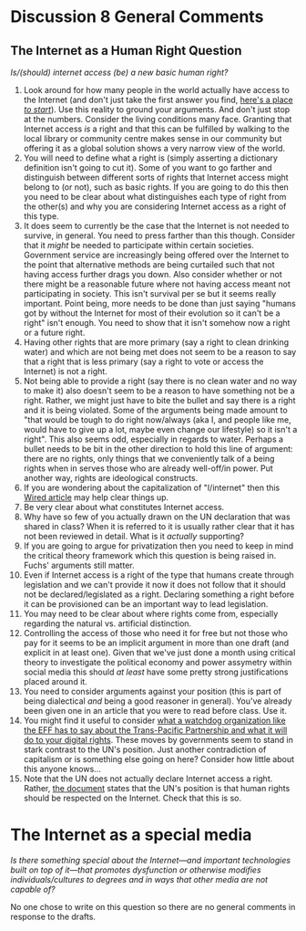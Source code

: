 # Discussion 8 General Comments

## The Internet as a Human Right Question
_Is/(should) internet access (be) a new basic human right?_

1.  Look around for how many people in the world actually have access to the Internet (and don't just take the first answer you find, [here's a place _to start_](http://ahumanright.org/)).  Use this reality to ground your arguments.  And don't just stop at the numbers.  Consider the living conditions many face.  Granting that Internet access _is_ a right and that this can be fulfilled by walking to the local library or community centre makes sense in our community but offering it as a global solution shows a very narrow view of the world.
2.  You will need to define what a right is (simply asserting a dictionary definition isn't going to cut it).  Some of you want to go farther and distinguish between different sorts of rights that Internet access might belong to (or not), such as basic rights.  If you are going to do this then you need to be clear about what distinguishes each type of right from the other(s) and why you are considering Internet access as a right of this type.
3.  It does seem to currently be the case that the Internet is not needed to survive, in general.  You need to press farther than this though.  Consider that it _might_ be needed to participate within certain societies.  Government service are increasingly being offered over the Internet to the point that alternative methods are being curtailed such that not having access further drags you down.  Also consider whether or not there might be a reasonable future where not having access meant not participating in society.  This isn't survival per se but it seems really important.  Point being, more needs to be done than just saying "humans got by without the Internet for most of their evolution so it can't be a right" isn't enough.  You need to show that it isn't somehow now a right or a future right.
4.  Having other rights that are more primary (say a right to clean drinking water) and which are not being met does not seem to be a reason to say that a right that is less primary (say a right to vote or access the Internet) is not a right.
5.  Not being able to provide a right (say there is no clean water and no way to make it) also doesn't seem to be a reason to have something not be a right.  Rather, we might just have to bite the bullet and say there is a right and it is being violated.  Some of the arguments being made amount to "that would be tough to do right now/always (aka I, and people like me, would have to give up a lot, maybe even change our lifestyle) so it isn't a right".  This also seems odd, especially in regards to water.  Perhaps a bullet needs to be bit in the other direction to hold this line of argument: there are no rights, only things that we conveniently talk of a being rights when in serves those who are already well-off/in power.  Put another way, rights are ideological constructs.
6.  If you are wondering about the capitalization of "I/internet" then this [Wired article](https://www.wired.com/2015/10/should-you-be-capitalizing-the-word-internet/) may help clear things up.
7.  Be very clear about what constitutes Internet access.
8.  Why have so few of you actually drawn on the UN declaration that was shared in class?  When it is referred to it is usually rather clear that it has not been reviewed in detail.  What is it _actually_ supporting?
9.  If you are going to argue for privatization then you need to keep in mind the critical theory framework which this question is being raised in.  Fuchs' arguments still matter.
10.  Even if Internet access is a right of the type that humans create through legislation and we can't provide it now it does not follow that it should not be declared/legislated as a right.  Declaring something a right before it can be provisioned can be an important way to lead legislation.
11.  You may need to be clear about where rights come from, especially regarding the natural vs. artificial distinction.
12.  Controlling the access of those who need it for free but not those who pay for it seems to be an implicit argument in more than one draft (and explicit in at least one).  Given that we've just done a month using critical theory to investigate the political economy and power assymetry within social media this should _at least_ have some pretty strong justifications placed around it.
13.  You need to consider arguments against your position (this is part of being dialectical _and_ being a good reasoner in general).  You've already been given one in an article that you were to read before class.  Use it.
14.  You might find it useful to consider [what a watchdog organization like the EFF has to say about the Trans-Pacific Partnership and what it will do to your digital rights](https://www.eff.org/deeplinks/2015/12/how-tpp-will-affect-you-and-your-digital-rights).  These moves by governments seem to stand in stark contrast to the UN's position.  Just another contradiction of capitalism or is something else going on here?  Consider how little about this anyone knows...
15.  Note that the UN does not actually declare Internet access a right.  Rather, [the document](https://www.article19.org/data/files/Internet_Statement_Adopted.pdf) states that the UN's position is that human rights should be respected on the Internet.  Check that this is so.

# The Internet as a special media
_Is there something special about the Internet—and important technologies built on top of it—that promotes dysfunction or otherwise modifies individuals/cultures to degrees and in ways that other media are not capable of?_

No one chose to write on this question so there are no general comments in response to the drafts.